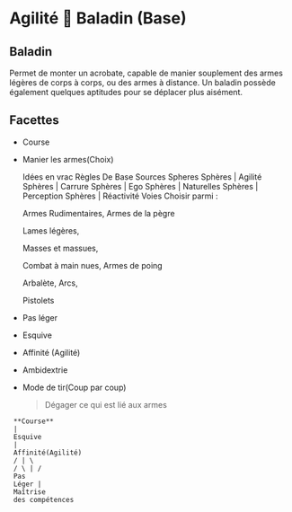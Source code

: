 # Agilité  Baladin  \(Base\)

## Baladin

Permet de monter un acrobate, capable de manier souplement des armes légères de corps à corps, ou des armes à distance. Un baladin possède également quelques aptitudes pour se déplacer plus aisément.

## Facettes

* Course
* Manier les armes\(Choix\)

  Idées en vrac Règles De Base Sources Spheres Sphères \| Agilité Sphères \| Carrure Sphères \| Ego Sphères \| Naturelles Sphères \| Perception Sphères \| Réactivité Voies Choisir parmi :

  Armes Rudimentaires, Armes de la pègre

  Lames légères,

  Masses et massues, 

  Combat à main nues, Armes de poing

  Arbalète, Arcs,

  Pistolets

* Pas léger
* Esquive
* Affinité \(Agilité\)
* Ambidextrie
* Mode de tir\(Coup par coup\)

  > Dégager ce qui est lié aux armes

```text
 **Course**
 |
 Esquive
 |
 Affinité(Agilité)
 / | \
 / \ | /
 Pas 
 Léger |
 Maîtrise 
 des compétences
```

